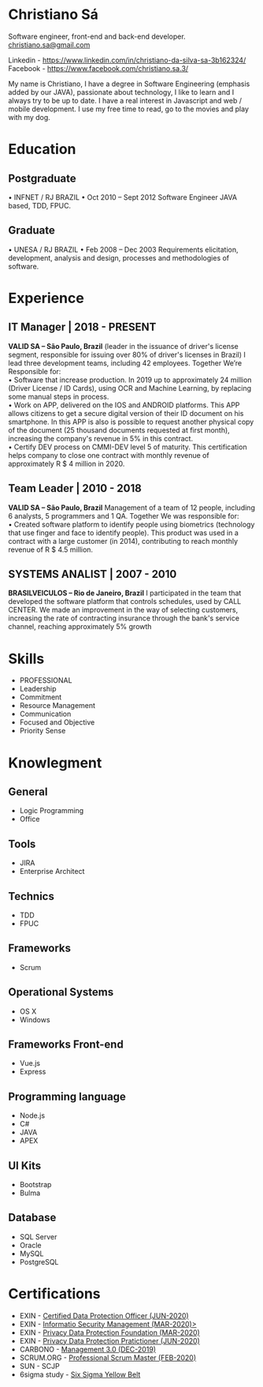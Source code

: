 # Christiano Sá
Software engineer, front-end and back-end developer.
christiano.sa@gmail.com

Linkedin - https://www.linkedin.com/in/christiano-da-silva-sa-3b162324/ <br>
Facebook - https://www.facebook.com/christiano.sa.3/

My name is Christiano, I have a degree in Software Engineering (emphasis added by our JAVA), 
passionate about technology, I like to learn and I always try to be up to date. I have a 
real interest in Javascript and web / mobile development. I use my free time to read, go 
to the movies and play with my dog. 

# Education 
## Postgraduate
•	INFNET / RJ BRAZIL
•	Oct 2010 – Sept 2012
Software Engineer JAVA based, TDD, FPUC.

## Graduate
•	UNESA / RJ BRAZIL
•	Feb 2008 – Dec 2003
Requirements elicitation, development, analysis and design, processes and methodologies of software.

# Experience
## IT Manager | 2018 - PRESENT
<b>VALID SA – São Paulo, Brazil</b>
(leader in the issuance of driver's license segment, responsible for issuing over 80% of driver's licenses in Brazil)
I lead three development teams, including 42 employees. Together We’re Responsible for: <br>
•	Software that increase production. In 2019 up to approximately 24 million (Driver License / ID Cards), using OCR and Machine Learning, by replacing some manual steps in process. <br>
•	Work on APP, delivered on the IOS and ANDROID platforms. This APP allows citizens to get a secure digital version of their ID document on his smartphone. In this APP is also is possible to request another physical copy of the document (25 thousand documents requested at first month), increasing the company's revenue in 5% in this contract. <br>
•	Certify DEV process on CMMI-DEV level 5 of maturity. This certification helps company to close one contract with monthly revenue of approximately R $ 4 million in 2020. <br>

## Team Leader | 2010 - 2018
<b>VALID SA – São Paulo, Brazil</b>
Management of a team of 12 people, including 6 analysts, 5 programmers and 1 QA. Together We was responsible for: <br>
•	Created software platform to identify people using biometrics (technology that use finger and face to identify people). This product was used in a contract with a large customer (in 2014), contributing to reach monthly revenue of R $ 4.5 million. <br>

## SYSTEMS ANALIST | 2007 - 2010
<b>BRASILVEICULOS – Rio de Janeiro, Brazil</b>
I participated in the team that developed the software platform that controls schedules, used by CALL CENTER. We made an improvement in the way of selecting customers, increasing the rate of contracting insurance through the bank's service channel, reaching approximately 5% growth


# Skills
* PROFESSIONAL
*	Leadership
*	Commitment 
*	Resource Management
*	Communication
*	Focused and Objective
*	Priority Sense


# Knowlegment

## General
* Logic Programming
* Office

## Tools
*	JIRA
*	Enterprise Architect

## Technics
* TDD
* FPUC

## Frameworks
* Scrum

## Operational Systems
* OS X
* Windows

## Frameworks Front-end
* Vue.js
* Express

## Programming language
* Node.js
* C#
* JAVA
* APEX

## UI Kits
* Bootstrap
* Bulma

## Database
* SQL Server
* Oracle
* MySQL
* PostgreSQL

# Certifications
* EXIN - <a href="https://github.com/christianosa/curriculo/blob/master/PDF/EXIN%20-%20DPO.pdf">Certified Data Protection Officer (JUN-2020)</a>
* EXIN - <a href="https://github.com/christianosa/curriculo/blob/master/PDF/EXIN%20-%20ISFS.pdf"> Informatio Security Management (MAR-2020)></a>
* EXIN - <a href="https://github.com/christianosa/curriculo/blob/master/PDF/EXIN%20-%20PDPF.pdf"> Privacy Data Protection Foundation (MAR-2020) </a>
* EXIN - <a href="https://github.com/christianosa/curriculo/blob/master/PDF/EXIN%20-%20PDPP.pdf"> Privacy Data Protection Pratictioner (JUN-2020)</a>
* CARBONO - <a href="https://github.com/christianosa/curriculo/blob/master/PDF/Management3.0.pdf"> Management 3.0 (DEC-2019)</a>
* SCRUM.ORG - <a href="https://github.com/christianosa/curriculo/blob/master/PDF/PSM%20I.pdf">Professional Scrum Master (FEB-2020)</a>
* SUN - SCJP
* 6sigma study - <a href="https://github.com/christianosa/curriculo/blob/master/PDF/6sigmastudy%20-%20yellow%20belt.pdf">Six Sigma Yellow Belt</a>
